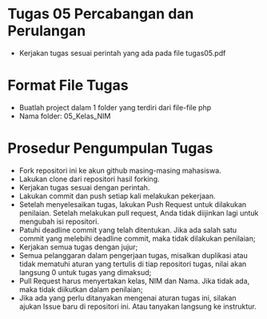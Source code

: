# Tugas 05 Percabangan dan Perulangan #

* Kerjakan tugas sesuai perintah yang ada pada file tugas05.pdf

# Format File Tugas #

* Buatlah project dalam 1 folder yang terdiri dari file-file php
* Nama folder: 05_Kelas_NIM

# Prosedur Pengumpulan Tugas #

* Fork repositori ini ke akun github masing-masing mahasiswa.
* Lakukan clone dari repositori hasil forking.
* Kerjakan tugas sesuai dengan perintah.
* Lakukan commit dan push setiap kali melakukan pekerjaan.
* Setelah menyelesaikan tugas, lakukan Push Request untuk dilakukan penilaian. Setelah melakukan pull request, Anda tidak diijinkan lagi untuk mengubah isi repositori.
* Patuhi deadline commit yang telah ditentukan. Jika ada salah satu commit yang melebihi deadline commit, maka tidak dilakukan penilaian;
* Kerjakan semua tugas dengan jujur;
* Semua pelanggaran dalam pengerjaan tugas, misalkan duplikasi atau tidak mematuhi aturan yang tertulis di tiap repositori tugas, nilai akan langsung 0 untuk tugas yang dimaksud;
* Pull Request harus menyertakan kelas, NIM dan Nama. Jika tidak ada, maka tidak diikutkan dalam penilaian;
* Jika ada yang perlu ditanyakan mengenai aturan tugas ini, silakan ajukan Issue baru di repositori ini. Atau tanyakan langsung ke instruktur.
